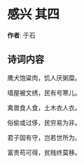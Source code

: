 # 感兴  其四

**作者**: 于石

## 诗词内容

鹰犬饱粱肉，饥人厌粥糜。

墙屋被文绣，民有号寒儿。

禽兽食人食，土木衣人衣。

俗偷或过侈，民穷易为非。

君子固有守，岂若世所为。

富贵苟可得，贫贱终莫移。

